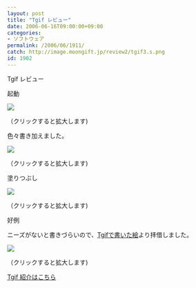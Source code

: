 ```yaml
---
layout: post
title: "Tgif レビュー"
date: 2006-06-16T09:00:00+09:00
categories:
- ソフトウェア
permalink: /2006/06/1911/
catch: http://image.moongift.jp/review2/tgif3.s.png
id: 1902
---
```

Tgif レビュー  
<!--more-->

起動

  

[![](http://image.moongift.jp/review2/tgif1.s.png)](http://image.moongift.jp/review2/tgif1.png)  
  
（クリックすると拡大します)

  

色々書き加えました。

  

[![](http://image.moongift.jp/review2/tgif2.s.png)](http://image.moongift.jp/review2/tgif2.png)  
  
（クリックすると拡大します)

  

塗りつぶし

  

[![](http://image.moongift.jp/review2/tgif3.s.png)](http://image.moongift.jp/review2/tgif3.png)  
  
（クリックすると拡大します)

  

好例

  

ニーズがないと書きづらいので、[Tgifで書いた絵](http://inet-lab.naist.jp/~michi-w/tgif-art.html)より拝借しました。

  

[![](http://image.moongift.jp/review2/tgif4.s.png)](http://image.moongift.jp/review2/tgif4.png)  
  
（クリックすると拡大します)

  

[Tgif 紹介はこちら](http://oss.moongift.jp/intro/i-1907.html)

